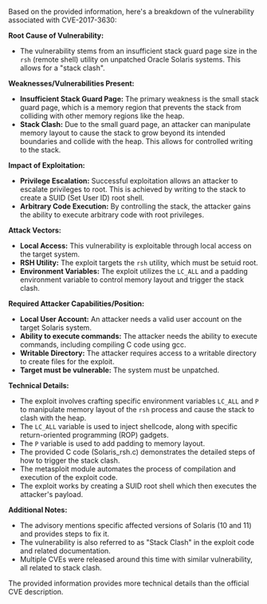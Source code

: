 Based on the provided information, here's a breakdown of the vulnerability associated with CVE-2017-3630:

**Root Cause of Vulnerability:**

*   The vulnerability stems from an insufficient stack guard page size in the `rsh` (remote shell) utility on unpatched Oracle Solaris systems. This allows for a "stack clash".

**Weaknesses/Vulnerabilities Present:**

*   **Insufficient Stack Guard Page:** The primary weakness is the small stack guard page, which is a memory region that prevents the stack from colliding with other memory regions like the heap.
*   **Stack Clash:** Due to the small guard page, an attacker can manipulate memory layout to cause the stack to grow beyond its intended boundaries and collide with the heap. This allows for controlled writing to the stack.

**Impact of Exploitation:**

*   **Privilege Escalation:** Successful exploitation allows an attacker to escalate privileges to root. This is achieved by writing to the stack to create a SUID (Set User ID) root shell.
*   **Arbitrary Code Execution:** By controlling the stack, the attacker gains the ability to execute arbitrary code with root privileges.

**Attack Vectors:**

*   **Local Access:** This vulnerability is exploitable through local access on the target system.
*   **RSH Utility:** The exploit targets the `rsh` utility, which must be setuid root.
*   **Environment Variables:** The exploit utilizes the `LC_ALL` and a padding environment variable to control memory layout and trigger the stack clash.

**Required Attacker Capabilities/Position:**

*   **Local User Account:** An attacker needs a valid user account on the target Solaris system.
*   **Ability to execute commands:** The attacker needs the ability to execute commands, including compiling C code using gcc.
*   **Writable Directory:** The attacker requires access to a writable directory to create files for the exploit.
*   **Target must be vulnerable:** The system must be unpatched.

**Technical Details:**

*   The exploit involves crafting specific environment variables `LC_ALL` and `P` to manipulate memory layout of the `rsh` process and cause the stack to clash with the heap.
*   The `LC_ALL` variable is used to inject shellcode, along with specific return-oriented programming (ROP) gadgets.
*   The `P` variable is used to add padding to memory layout.
*   The provided C code (Solaris\_rsh.c) demonstrates the detailed steps of how to trigger the stack clash.
*   The metasploit module automates the process of compilation and execution of the exploit code.
*   The exploit works by creating a SUID root shell which then executes the attacker's payload.

**Additional Notes:**

*   The advisory mentions specific affected versions of Solaris (10 and 11) and provides steps to fix it.
*   The vulnerability is also referred to as "Stack Clash" in the exploit code and related documentation.
*   Multiple CVEs were released around this time with similar vulnerability, all related to stack clash.

The provided information provides more technical details than the official CVE description.